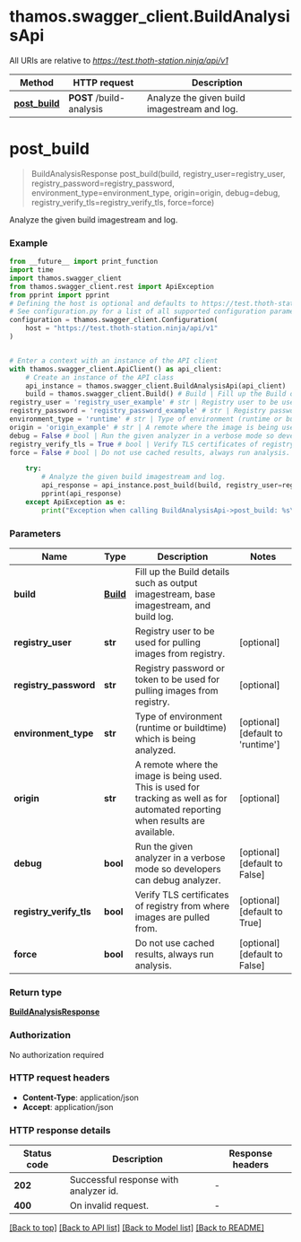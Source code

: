 # thamos.swagger_client.BuildAnalysisApi

All URIs are relative to *https://test.thoth-station.ninja/api/v1*

Method | HTTP request | Description
------------- | ------------- | -------------
[**post_build**](BuildAnalysisApi.md#post_build) | **POST** /build-analysis | Analyze the given build imagestream and log.


# **post_build**
> BuildAnalysisResponse post_build(build, registry_user=registry_user, registry_password=registry_password, environment_type=environment_type, origin=origin, debug=debug, registry_verify_tls=registry_verify_tls, force=force)

Analyze the given build imagestream and log.

### Example

```python
from __future__ import print_function
import time
import thamos.swagger_client
from thamos.swagger_client.rest import ApiException
from pprint import pprint
# Defining the host is optional and defaults to https://test.thoth-station.ninja/api/v1
# See configuration.py for a list of all supported configuration parameters.
configuration = thamos.swagger_client.Configuration(
    host = "https://test.thoth-station.ninja/api/v1"
)


# Enter a context with an instance of the API client
with thamos.swagger_client.ApiClient() as api_client:
    # Create an instance of the API class
    api_instance = thamos.swagger_client.BuildAnalysisApi(api_client)
    build = thamos.swagger_client.Build() # Build | Fill up the Build details such as output imagestream, base imagestream, and build log.
registry_user = 'registry_user_example' # str | Registry user to be used for pulling images from registry.  (optional)
registry_password = 'registry_password_example' # str | Registry password or token to be used for pulling images from registry.  (optional)
environment_type = 'runtime' # str | Type of environment (runtime or buildtime) which is being analyzed.  (optional) (default to 'runtime')
origin = 'origin_example' # str | A remote where the image is being used. This is used for tracking as well as for automated reporting when results are available.  (optional)
debug = False # bool | Run the given analyzer in a verbose mode so developers can debug analyzer.  (optional) (default to False)
registry_verify_tls = True # bool | Verify TLS certificates of registry from where images are pulled from.  (optional) (default to True)
force = False # bool | Do not use cached results, always run analysis.  (optional) (default to False)

    try:
        # Analyze the given build imagestream and log.
        api_response = api_instance.post_build(build, registry_user=registry_user, registry_password=registry_password, environment_type=environment_type, origin=origin, debug=debug, registry_verify_tls=registry_verify_tls, force=force)
        pprint(api_response)
    except ApiException as e:
        print("Exception when calling BuildAnalysisApi->post_build: %s\n" % e)
```

### Parameters

Name | Type | Description  | Notes
------------- | ------------- | ------------- | -------------
 **build** | [**Build**](Build.md)| Fill up the Build details such as output imagestream, base imagestream, and build log. |
 **registry_user** | **str**| Registry user to be used for pulling images from registry.  | [optional]
 **registry_password** | **str**| Registry password or token to be used for pulling images from registry.  | [optional]
 **environment_type** | **str**| Type of environment (runtime or buildtime) which is being analyzed.  | [optional] [default to &#39;runtime&#39;]
 **origin** | **str**| A remote where the image is being used. This is used for tracking as well as for automated reporting when results are available.  | [optional]
 **debug** | **bool**| Run the given analyzer in a verbose mode so developers can debug analyzer.  | [optional] [default to False]
 **registry_verify_tls** | **bool**| Verify TLS certificates of registry from where images are pulled from.  | [optional] [default to True]
 **force** | **bool**| Do not use cached results, always run analysis.  | [optional] [default to False]

### Return type

[**BuildAnalysisResponse**](BuildAnalysisResponse.md)

### Authorization

No authorization required

### HTTP request headers

 - **Content-Type**: application/json
 - **Accept**: application/json

### HTTP response details
| Status code | Description | Response headers |
|-------------|-------------|------------------|
**202** | Successful response with analyzer id. |  -  |
**400** | On invalid request. |  -  |

[[Back to top]](#) [[Back to API list]](../README.md#documentation-for-api-endpoints) [[Back to Model list]](../README.md#documentation-for-models) [[Back to README]](../README.md)
